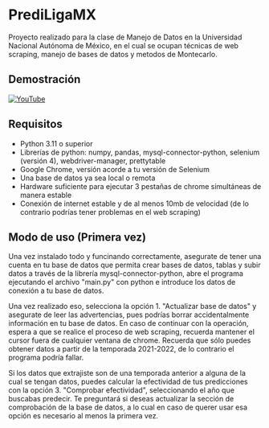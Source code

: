 # PrediLigaMX
Proyecto realizado para la clase de Manejo de Datos en la Universidad Nacional Autónoma de México, en el cual se ocupan técnicas de web scraping, manejo de bases de datos y metodos de Montecarlo.

## Demostración

[![YouTube](https://img.shields.io/badge/YouTube-%23FF0000.svg?style=for-the-badge&logo=YouTube&logoColor=white)](https://youtu.be/0lqG1xp7ymc)

## Requisitos

- Python 3.11 o superior
- Librerías de python: numpy, pandas, mysql-connector-python, selenium (versión 4), webdriver-manager, prettytable
- Google Chrome, versión acorde a tu versión de Selenium
- Una base de datos ya sea local o remota
- Hardware suficiente para ejecutar 3 pestañas de chrome simultáneas de manera estable
- Conexión de internet estable y de al menos 10mb de velocidad (de lo contrario podrías tener problemas en el web scraping)

## Modo de uso (Primera vez)

Una vez instalado todo y funcinando correctamente, asegurate de tener una cuenta en tu base de datos que permita crear bases de datos, tablas y subir datos a través de la librería mysql-connector-python, abre el programa ejecutando el archivo "main.py" con python e introduce los datos de conexión a tu base de datos.

Una vez realizado eso, selecciona la opción 1. "Actualizar base de datos" y asegurate de leer las advertencias, pues podrías borrar accidentalmente información en tu base de datos. En caso de continuar con la operación, espera a que se realice el proceso de web scraping, recuerda mantener el cursor fuera de cualquier ventana de chrome. Recuerda que sólo puedes obtener datos a partir de la temporada 2021-2022, de lo contrario el programa podría fallar.

Si los datos que extrajiste son de una temporada anterior a alguna de la cual se tengan datos, puedes calcular la efectividad de tus predicciones con la opción 3. "Comprobar efectividad", seleccionando el año que buscabas predecir. Te preguntará si deseas actualizar la sección de comprobación de la base de datos, a lo cual en caso de querer usar esa opción es necesario al menos la primera vez.
